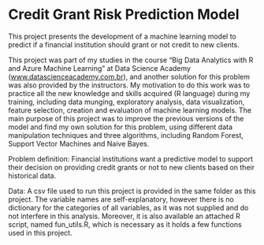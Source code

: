 # Credit Grant Risk Prediction Model
This project presents the development of a machine learning model to predict if a financial institution should grant or not credit to new clients.

This project was part of my studies in the course “Big Data Analytics with R and Azure Machine Learning” at Data Science Academy (www.datascienceacademy.com.br), and another solution for this problem was also provided by the instructors. My motivation to do this work was to practice all the new knowledge and skills acquired (R language) during my training, including data munging, exploratory analysis, data visualization, feature selection, creation and evaluation of machine learning models. The main purpose of this project was to improve the previous versions of the model and find my own solution for this problem, using different data manipulation techniques and three algorithms, including Random Forest, Support Vector Machines and Naive Bayes.

Problem definition: Financial institutions want a predictive model to support their decision on providing credit grants or not to new clients based on their historical data.

Data: A csv file used to run this project is provided in the same folder as this project. The variable names are self-explanatory, however there is no dictionary for the categories of all variables, as it was not supplied and do not interfere in this analysis. Moreover, it is also available an attached R script, named fun_utils.R, which is necessary as it holds a few functions used in this project.
